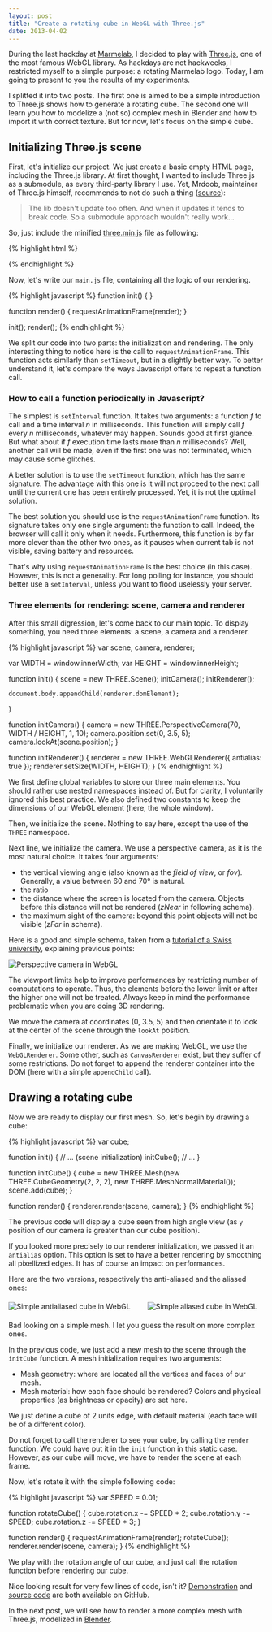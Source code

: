 ```yaml
---
layout: post
title: "Create a rotating cube in WebGL with Three.js"
date: 2013-04-02
---
```


During the last hackday at [Marmelab](http://www.marmelab.com), I decided to play with [Three.js](http://mrdoob.github.com/three.js/), one of the most famous WebGL library. As hackdays are not hackweeks, I restricted myself to a simple purpose: a rotating Marmelab logo. Today, I am going to present to you the results of my experiments.

I splitted it into two posts. The first one is aimed to be a simple introduction to Three.js shows how to generate a rotating cube. The second one will learn you how to modelize a (not so) complex mesh in Blender and how to import it with correct texture. But for now, let's focus on the simple cube.

## Initializing Three.js scene

First, let's initialize our project. We just create a basic empty HTML page, including the Three.js library. At first thought, I wanted to include Three.js as a submodule, as every third-party library I use. Yet, Mrdoob, maintainer of Three.js himself, recommends to not do such a thing ([source](https://github.com/mrdoob/three.js/issues/2179#issuecomment-6889647)):

> The lib doesn't update too often. And when it updates it tends to break code. So a submodule approach wouldn't really work...

So, just include the minified [three.min.js](https://raw.github.com/mrdoob/three.js/master/build/three.min.js) file as following:

{% highlight html %}
<!doctype html>
<html>
<head>
    <title>Rotating logo - WebGL experiment</title>
</head>
<body>
    <div id="container"></div>
    <script src="js/three.min.js"></script>
    <script src="js/main.js"></script>
</body>
</html>
{% endhighlight %}

Now, let's write our `main.js` file, containing all the logic of our rendering.

{% highlight javascript %}
function init() {
}

function render() {
  requestAnimationFrame(render);
}

init();
render();
{% endhighlight %}

We split our code into two parts: the initialization and rendering. The only interesting thing to notice here is the call to `requestAnimationFrame`. This function acts similarly than `setTimeout`, but in a slightly better way. To better understand it, let's compare the ways Javascript offers to repeat a function call.

### How to call a function periodically in Javascript?

The simplest is `setInterval` function. It takes two arguments: a function *f* to call and a time interval *n* in milliseconds. This function will simply call *f* every *n* milliseconds, whatever may happen. Sounds good at first glance. But what about if *f* execution time lasts more than *n* milliseconds? Well, another call will be made, even if the first one was not terminated, which may cause some glitches.

A better solution is to use the `setTimeout`  function, which has the same signature. The advantage with this one is it will not proceed to the next call until the current one has been entirely processed. Yet, it is not the optimal solution.

The best solution you should use is the `requestAnimationFrame` function. Its signature takes only one single argument: the function to call. Indeed, the browser will call it only when it needs. Furthermore, this function is by far more clever than the other two ones, as it pauses when current tab is not visible, saving battery and resources.

That's why using `requestAnimationFrame` is the best choice (in this case). However, this is not a generality. For long polling for instance, you should better use a `setInterval`, unless you want to flood uselessly your server.

### Three elements for rendering: scene, camera and renderer

After this small digression, let's come back to our main topic. To display something, you need three elements: a scene, a camera and a renderer.

{% highlight javascript %}
var scene, camera, renderer;

var WIDTH  = window.innerWidth;
var HEIGHT = window.innerHeight;

function init() {
    scene = new THREE.Scene();
    initCamera();
    initRenderer();

    document.body.appendChild(renderer.domElement);
}

function initCamera() {
    camera = new THREE.PerspectiveCamera(70, WIDTH / HEIGHT, 1, 10);
    camera.position.set(0, 3.5, 5);
    camera.lookAt(scene.position);
}

function initRenderer() {
    renderer = new THREE.WebGLRenderer({ antialias: true });
    renderer.setSize(WIDTH, HEIGHT);
}
{% endhighlight %}

We first define global variables to store our three main elements. You should rather use nested namespaces instead of. But for clarity, I voluntarily ignored this best practice. We also defined two constants to keep the dimensions of our WebGL element (here, the whole window).

Then, we initialize the scene. Nothing to say here, except the use of the `THREE` namespace.

Next line, we initialize the camera. We use a perspective camera, as it is the most natural choice. It takes four arguments:

* the vertical viewing angle (also known as the *field of view*, or *fov*). Generally, a value between 60 and 70° is natural.
* the ratio
* the distance where the screen is located from the camera. Objects before this distance will not be rendered (*zNear* in following schema).
* the maximum sight of the camera: beyond this point objects will not be visible (*zFar* in schema).

Here is a good and simple schema, taken from a [tutorial of a Swiss university](http://icwww.epfl.ch/~sam/prjinfoSV/tutorial-wxWidget/cours/fonctionnement-openGL/), explaining previous points:

<p class="center">
    <img src="/img/posts/perspective-ecran.png" alt="Perspective camera in WebGL" title="Perspective camera in WebGL" />
</p>

The viewport limits help to improve performances by restricting number of computations to operate. Thus, the elements before the lower limit or after the higher one will not be treated. Always keep in mind the performance problematic when you are doing 3D rendering.

We move the camera at coordinates (0, 3.5, 5) and then orientate it to look at the center of the scene through the `lookAt` position.

Finally, we initialize our renderer. As we are making WebGL, we use the `WebGLRenderer`. Some other, such as `CanvasRenderer` exist, but they suffer of some restrictions. Do not forget to append the renderer container into the DOM (here with a simple `appendChild` call).

## Drawing a rotating cube

Now we are ready to display our first mesh. So, let's begin by drawing a cube:

{% highlight javascript %}
var cube;

function init() {
    // ... (scene initialization)
    initCube();
    // ...
}

function initCube() {
    cube = new THREE.Mesh(new THREE.CubeGeometry(2, 2, 2), new THREE.MeshNormalMaterial());
    scene.add(cube);
}

function render() {
    renderer.render(scene, camera);
}
{% endhighlight %}

The previous code will display a cube seen from high angle view (as `y` position of our camera is greater than our cube position).

If you looked more precisely to our renderer initialization, we passed it an `antialias` option. This option is set to have a better rendering by smoothing all pixellized edges. It has of course an impact on performances.

Here are the two versions, respectively the anti-aliased and the aliased ones:

<p class="center" style="margin: 20px auto;">
    <img src="/img/posts/antialiased-cube.png" alt="Simple antialiased cube in WebGL" title="Simple antialiased cube in WebGL" style="margin-right: 30px;" />
    <img src="/img/posts/aliased-cube.png" alt="Simple aliased cube in WebGL" title="Simple aliased cube in WebGL" />
</p>

Bad looking on a simple mesh. I let you guess the result on more complex ones.

In the previous code, we just add a new mesh to the scene through the `initCube` function. A mesh initialization requires two arguments:

* Mesh geometry: where are located all the vertices and faces of our mesh.
* Mesh material: how each face should be rendered? Colors and physical properties (as brightness or opacity) are set here.

We just define a cube of 2 units edge, with default material (each face will be of a different color).

Do not forget to call the renderer to see your cube, by calling the `render` function. We could have put it in the `init` function in this static case. However, as our cube will move, we have to render the scene at each frame.

Now, let's rotate it with the simple following code:

{% highlight javascript %}
var SPEED = 0.01;

function rotateCube() {
    cube.rotation.x -= SPEED * 2;
    cube.rotation.y -= SPEED;
    cube.rotation.z -= SPEED * 3;
}

function render() {
    requestAnimationFrame(render);
    rotateCube();
    renderer.render(scene, camera);
}
{% endhighlight %}

We play with the rotation angle of our cube, and just call the rotation function before rendering our cube.

Nice looking result for very few lines of code, isn't it? [Demonstration](http://www.jonathan-petitcolas.com/webgl-experiments/00-rotating-cube/) and [source code](https://github.com/jpetitcolas/webgl-experiments/tree/gh-pages/00-rotating-cube) are both available on GitHub.

In the next post, we will see how to render a more complex mesh with Three.js, modelized in [Blender](http://www.blender.org/).
